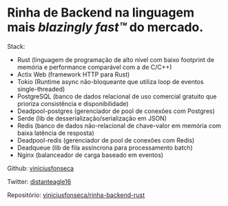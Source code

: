 # Rinha de Backend na linguagem mais _blazingly fast™_ do mercado.

Stack:

- Rust (linguagem de programação de alto nível com baixo footprint de memória e performance comparável com a de C/C++)
- Actix Web (framework HTTP para Rust)
- Tokio (Runtime async não-bloqueante que utiliza loop de eventos single-threaded)
- PostgreSQL (banco de dados relacional de uso comercial gratuito que prioriza consistência e disponibilidade)
- Deadpool-postgres (gerenciador de pool de conexões com Postgres)
- Serde (lib de desserialização/serialização em JSON)
- Redis (banco de dados não-relacional de chave-valor em memória com baixa latência de resposta)
- Deadpool-redis (gerenciador de pool de conexões com Redis)
- Deadqueue (lib de fila assíncrona para processamento batch)
- Nginx (balanceador de carga baseado em eventos)

Github: [viniciusfonseca](https://github.com/viniciusfonseca/)

Twitter: [distanteagle16](https://github.com/viniciusfonseca/rinha-backend-rust/)

Repositório: [viniciusfonseca/rinha-backend-rust](https://github.com/viniciusfonseca/rinha-backend-rust/)
